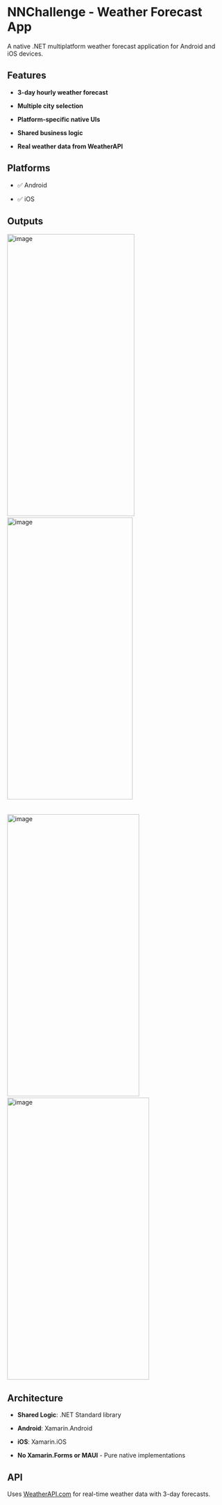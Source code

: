 NNChallenge - Weather Forecast App
==================================

A native .NET multiplatform weather forecast application for Android and iOS devices.

Features
--------

*   **3-day hourly weather forecast**
    
*   **Multiple city selection**
    
*   **Platform-specific native UIs**
    
*   **Shared business logic**
    
*   **Real weather data from WeatherAPI**
    

Platforms
---------

*   ✅ Android
    
*   ✅ iOS

Outputs
------------
<img width="293" height="648" alt="image" src="https://github.com/user-attachments/assets/32107df5-2101-47a7-9724-72a271d9f71f" />
&nbsp&nbsp&nbsp&nbsp&nbsp&nbsp&nbsp&nbsp&nbsp&nbsp&nbsp&nbsp&nbsp&nbsp&nbsp
<img width="289" height="648" alt="image" src="https://github.com/user-attachments/assets/9d64947a-92f4-488b-af30-e1d1be6b8c4c" />
</br></br></br>
<img width="304" height="648" alt="image" src="https://github.com/user-attachments/assets/6bf5d50f-49be-48fd-82aa-2c06a7765e54" />
&nbsp&nbsp&nbsp&nbsp&nbsp&nbsp&nbsp&nbsp&nbsp&nbsp&nbsp&nbsp
<img width="327" height="648" alt="image" src="https://github.com/user-attachments/assets/d812c84b-3cec-496c-a20f-8bc7e6e68607" />
    

Architecture
------------

*   **Shared Logic**: .NET Standard library
    
*   **Android**: Xamarin.Android
    
*   **iOS**: Xamarin.iOS
    
*   **No Xamarin.Forms or MAUI** - Pure native implementations
    

API
---

Uses [WeatherAPI.com](https://weatherapi.com/) for real-time weather data with 3-day forecasts.
